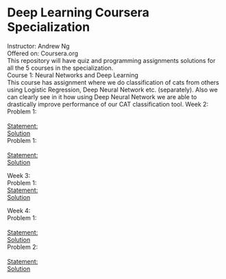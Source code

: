 # Deep Learning Coursera Specialization
Instructor: Andrew Ng <br>
Offered on: Coursera.org <br>
This repository will have quiz and programming assignments solutions for all the 5 courses in the specialization.
<br>
Course 1: Neural Networks and Deep Learning <br>
This course has assignment where we do classification of cats from others using Logistic Regression, Deep Neural Network etc. (separately). Also we can clearly see in it how using Deep Neural Network we are able to drastically improve performance of our CAT classification tool.
Week 2: <br>
Problem 1: <br>
<br>
<a href="https://github.com/smsubham/deep-learning-coursera-specialization/blob/master/Course%201%20Neural%20Network%20and%20Deep%20Learning/Week%202/Python%20Basics%20with%20numpy.md">Statement:</a>
<br>
<a href=" https://github.com/smsubham/deep-learning-coursera-specialization/blob/master/Course%201%20Neural%20Network%20and%20Deep%20Learning/Week%202/Python%2BBasics%2BWith%2BNumpy%2Bv3.ipynb">Solution</a>
<br>
Problem 1: <br>
<br>
<a href="https://github.com/smsubham/deep-learning-coursera-specialization/blob/master/Course%201%20Neural%20Network%20and%20Deep%20Learning/Week%202/Logistic%20Regression%20with%20a%20Neural%20Network%20mindset.md">Statement:</a>
<br>
<a href="https://github.com/smsubham/deep-learning-coursera-specialization/blob/master/Course%201%20Neural%20Network%20and%20Deep%20Learning/Week%202/Logistic%2BRegression%2Bwith%2Ba%2BNeural%2BNetwork%2Bmindset%2Bv5.ipynb">Solution</a>
<br> 


Week 3: <br>
Problem 1:<br>
<a href="https://github.com/smsubham/deep-learning-coursera-specialization/blob/master/Course%201%20Neural%20Network%20and%20Deep%20Learning/Week%203/Planar%20data%20classification%20with%20one%20hidden%20layer.md">Statement:</a>
<br>
<a href="https://github.com/smsubham/deep-learning-coursera-specialization/blob/master/Course%201%20Neural%20Network%20and%20Deep%20Learning/Week%203/Planar%2Bdata%2Bclassification%2Bwith%2Bone%2Bhidden%2Blayer%2Bv5.ipynb">Solution</a>
<br>

Week 4: <br>
Problem 1: <br>
<br>
<a href="https://github.com/smsubham/deep-learning-coursera-specialization/blob/master/Course%201%20Neural%20Network%20and%20Deep%20Learning/Week%204/Building%20your%20Deep%20Neural%20Network%20Step%20by%20Step.md">Statement:</a>
<br>
<a href="https://github.com/smsubham/deep-learning-coursera-specialization/blob/master/Course%201%20Neural%20Network%20and%20Deep%20Learning/Week%204/Building%2Byour%2BDeep%2BNeural%2BNetwork%2B-%2BStep%2Bby%2BStep%2Bv8.ipynb">Solution</a>
<br>
Problem 2: <br>
<br>
<a href="https://github.com/smsubham/deep-learning-coursera-specialization/blob/master/Course%201%20Neural%20Network%20and%20Deep%20Learning/Week%204/Deep%20Neural%20Network%20-%20Application.md">Statement:</a>
<br>
<a href="https://github.com/smsubham/deep-learning-coursera-specialization/blob/master/Course%201%20Neural%20Network%20and%20Deep%20Learning/Week%204/Deep%2BNeural%2BNetwork%2B-%2BApplication%2Bv8.ipynb">Solution</a>
<br>
